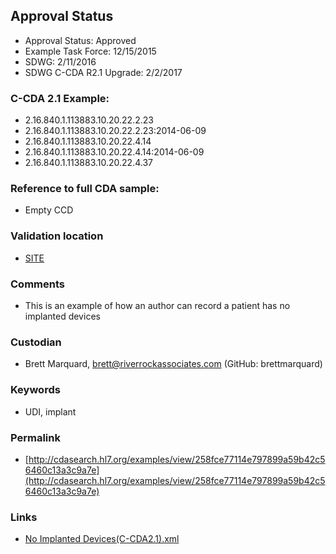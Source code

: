 ## Approval Status 
* Approval Status: Approved
* Example Task Force: 12/15/2015
* SDWG: 2/11/2016
* SDWG C-CDA R2.1 Upgrade: 2/2/2017

### C-CDA 2.1 Example:
* 2.16.840.1.113883.10.20.22.2.23
* 2.16.840.1.113883.10.20.22.2.23:2014-06-09
* 2.16.840.1.113883.10.20.22.4.14
* 2.16.840.1.113883.10.20.22.4.14:2014-06-09
* 2.16.840.1.113883.10.20.22.4.37

### Reference to full CDA sample:
* Empty CCD


### Validation location

* [SITE](https://site.healthit.gov/sandbox-ccda/ccda-validator)


### Comments

* This is an example of how an author can record a patient has no implanted devices

### Custodian

* Brett Marquard, brett@riverrockassociates.com (GitHub: brettmarquard)


### Keywords

* UDI, implant


### Permalink

* [http://cdasearch.hl7.org/examples/view/258fce77114e797899a59b42c56460c13a3c9a7e](http://cdasearch.hl7.org/examples/view/258fce77114e797899a59b42c56460c13a3c9a7e)

### Links

* [No Implanted Devices(C-CDA2.1).xml](https://github.com/HL7/C-CDA-Examples/tree/master/Medical%20Equipment/No%20Implanted%20Devices/No%20Implanted%20Devices%28C-CDA2.1%29.xml)
